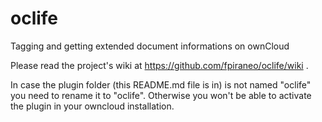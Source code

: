 oclife
======

Tagging and getting extended document informations on ownCloud

Please read the project's wiki at https://github.com/fpiraneo/oclife/wiki .

In case the plugin folder (this README.md file is in) is not named "oclife" you need to rename it to "oclife". Otherwise you won't be able to activate the plugin in your owncloud installation.